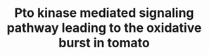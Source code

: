 ---
annotations:
- type: Pathway Ontology
  value: signaling pathway
authors:
- Andra
- Lindarieswijk
description: Hypothetical model showing the integration of the Pto kinase with other
  known signaling intermediates in the oxidative burst signal transduction pathways.
  See text for details and references. Plase A, phospholipase A; Plase C, phospholipase
  C; oxidase subunits include p47, p67, gp91, and p22.
last-edited: 2016-07-25
organisms:
- Solanum lycopersicum
redirect_from:
- /index.php/Pathway:WP2633
- /instance/WP2633
schema-jsonld:
- '@context': https://schema.org/
  '@id': https://wikipathways.github.io/pathways/WP2633.html
  '@type': Dataset
  creator:
    '@type': Organization
    name: WikiPathways
  description: Hypothetical model showing the integration of the Pto kinase with other
    known signaling intermediates in the oxidative burst signal transduction pathways.
    See text for details and references. Plase A, phospholipase A; Plase C, phospholipase
    C; oxidase subunits include p47, p67, gp91, and p22.
  keywords:
  - ''
  - Gp91
  - p22(phox)
  - G Protein
  - NADP+
  - p47
  - Oxygen
  - AvrPto
  - Fen
  - Pti1
  - Kinases
  - Receptor
  - Hydrogen peroxide
  - Superoxide
  - Pto
  - P67
  - NADPH
  - Fenthion
  - Mechanosensor
  license: CC0
  name: Pto kinase mediated signaling pathway leading to the oxidative burst in tomato
seo: CreativeWork
title: Pto kinase mediated signaling pathway leading to the oxidative burst in tomato
wpid: WP2633
---